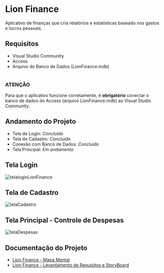 # Lion Finance
 Aplicativo de finanças que cria relatórios e estatísticas baseado nos gastos e lucros pessoais. 

## Requisitos
- Visual Studio Community
- Access
- Arquivo do Banco de Dados (LionFinance.mdb)
  <br>
  <br>
### ATENÇÃO
Para que o aplicativo funcione corretamente, é <strong>obrigatório</strong> conectar o banco de dados do Access (arquivo LionFinance.mdb) ao Visual Studio Community.


## Andamento do Projeto

- Tela de Login: <i>Concluído</i>
- Tela de Cadastro: <i>Concluído</i>
- Conexão com Banco de Dados: <i>Concluído</i>
- Tela Principal: <i>Em andamento</i>


## Tela Login

![telaloginLionFinance](https://github.com/layla-lima/lion-finance-app/assets/129623575/ca00daef-4d9e-4876-b2fa-9ef37a6c4d0b)

## Tela de Cadastro

![telaCadastro](https://github.com/layla-lima/lion-finance-app/assets/129623575/c52d009b-3d4d-48b6-98d9-4bee471141f4)

## Tela Principal - Controle de Despesas

![telaDespesas](https://github.com/layla-lima/lion-finance-app/assets/129623575/7bb91f1c-1458-4d66-8890-b3d5a56a2644)

## Documentação do Projeto

- <a href="https://lucid.app/lucidspark/365bd1e4-cd10-442f-b325-2a99d120d872/edit?invitationId=inv_8510dfda-c8c7-480d-976b-a89897cbfa18">Lion Finance - Mapa Mental</a>
- <a href="https://lucid.app/lucidchart/455e0c4c-28c2-4268-ba79-b21a2a8bac3f/edit?viewport_loc=-2963%2C988%2C13875%2C6288%2CuDe-dIt-NWfS&invitationId=inv_fc7689cf-7861-45cc-aea0-558b9c9ea124">Lion Finance - Levantamento de Requisitos e StoryBoard</a>


